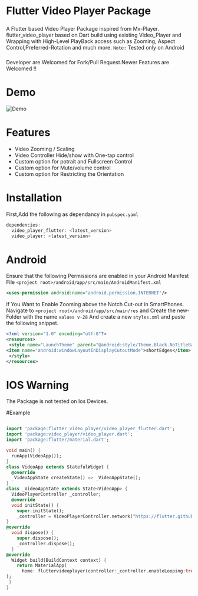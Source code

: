 # Flutter Video Player Package
### 
 A Flutter based Video Player Package inspired from Mx-Player.
flutter_video_player based on Dart build using existing Video_Player and Wrapping with High-Level PlayBack access such as Zooming, Aspect Control,Preferred-Rotation and much more.
``Note:`` Tested only on Android 
###
Developer are Welcomed for Fork/Pull Request.Newer Features are Welcomed !!





# Demo
![Demo](https://github.com/jesintharnold/flutter_video_player/raw/master/assets/flutter_video_player.gif)

# Features
*  Video Zooming / Scaling  
*  Video Controller Hide/show with One-tap control
*  Custom option for potrait and Fullscreen Control
*  Custom option for Mute/volume control
*  Custom option for Restricting the Orientation
# Installation
First,Add the following as dependancy in ``pubspec.yaml``
```dart
dependencies:
  video_player_flutter: <latest_version>
  video_player: <latest_version>
  ```
  # Android
  Ensure that the following Permissions are enabled in your Android Manifest File ```<project root>/android/app/src/main/AndroidManifest.xml```
  ```xml
 <uses-permission android:name="android.permission.INTERNET"/>
  ```
  
   If You Want to Enable Zooming above the Notch Cut-out in SmartPhones.
   Navigate to ```<project root>/android/app/src/main/res``` and Create the new-Folder with the name ```values v-28``` And create a new ```styles.xml``` and paste the following snippet.
   
   ```xml
<?xml version="1.0" encoding="utf-8"?>
<resources>
    <style name="LaunchTheme" parent="@android:style/Theme.Black.NoTitleBar">
<item name="android:windowLayoutInDisplayCutoutMode">shortEdges</item>
    </style>
</resources>
```

# IOS Warning 
The Package is not tested on Ios Devices.

#Example
```dart

import 'package:flutter_video_player/video_player_flutter.dart';
import 'package:video_player/video_player.dart';
import 'package:flutter/material.dart';

void main() {
  runApp(VideoApp());
}
class VideoApp extends StatefulWidget {
  @override
  _VideoAppState createState() => _VideoAppState();
}
class _VideoAppState extends State<VideoApp> {
  VideoPlayerController _controller;
  @override
  void initState() {
    super.initState();
    _controller = VideoPlayerController.network("https://flutter.github.io/assets-for-api-docs/assets/videos/butterfly.mp4");//Specify the url/filePath/asset Path.
}
@override
  void dispose() {
    super.dispose();
    _controller.dispose();
  }
@override
  Widget build(BuildContext context) {
    return MaterialApp(
      home: fluttervideoplayer(controller:_controller,enableLooping:true,enableScaling:true,flutterVolume:0.5,allowonlylandscape:false,),
);
 }
}
```